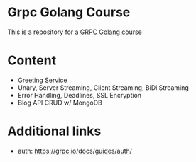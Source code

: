 # Grpc Golang Course

This is a repository for a [GRPC Golang course](http://bit.ly/grpc-golang-github)

# Content

- Greeting Service
- Unary, Server Streaming, Client Streaming, BiDi Streaming
- Error Handling, Deadlines, SSL Encryption
- Blog API CRUD w/ MongoDB

# Additional links

- auth: https://grpc.io/docs/guides/auth/
